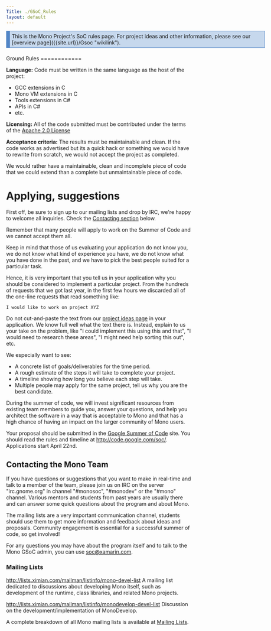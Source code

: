 ```yaml
---
Title: ./GSoC_Rules
layout: default
---
```


<div style="margin-left: 0; padding: 5px; background-color: #C6D8ED; border: 1px solid #5084C5; border-left-width: 10px; margin-top: 7px; margin-bottom: 20px; width:680px;">
This is the Mono Project's SoC rules page. For project ideas and other
information, please see our [overview page]({{site.url}}/Gsoc "wikilink").

</div>
Ground Rules
============

**Language:** Code must be written in the same language as the host of
the project:

-   GCC extensions in C
-   Mono VM extensions in C
-   Tools extensions in C\#
-   APIs in C\#
-   etc.

**Licensing:** All of the code submitted must be contributed under the
terms of the [Apache 2.0
License](http://www.apache.org/licenses/LICENSE-2.0.html)

**Acceptance criteria:** The results must be maintainable and clean. If
the code works as advertised but its a quick hack or something we would
have to rewrite from scratch, we would not accept the project as
completed.

We would rather have a maintainable, clean and incomplete piece of code
that we could extend than a complete but unmaintainable piece of code.

Applying, suggestions
=====================

First off, be sure to sign up to our mailing lists and drop by IRC,
we're happy to welcome all inquiries. Check the [Contacting
section](#{{site.url}}/Contacting_the_Mono_Team "wikilink") below.

Remember that many people will apply to work on the Summer of Code and
we cannot accept them all.

Keep in mind that those of us evaluating your application do not know
you, we do not know what kind of experience you have, we do not know
what you have done in the past, and we have to pick the best people
suited for a particular task.

Hence, it is very important that you tell us in your application why you
should be considered to implement a particular project. From the
hundreds of requests that we got last year, in the first few hours we
discarded all of the one-line requests that read something like:

`I would like to work on project XYZ`

Do not cut-and-paste the text from our [project ideas
page]({{site.url}}/StudentProjects "wikilink") in your application. We know full well
what the text there is. Instead, explain to us your take on the problem,
like "I could implement this using this and that", "I would need to
research these areas", "I might need help sorting this out", etc.

We especially want to see:

-   A concrete list of goals/deliverables for the time period.
-   A rough estimate of the steps it will take to complete your project.
-   A timeline showing how long you believe each step will take.
-   Multiple people may apply for the same project, tell us why you are
    the best candidate.

During the summer of code, we will invest significant resources from
existing team members to guide you, answer your questions, and help you
architect the software in a way that is acceptable to Mono and that has
a high chance of having an impact on the larger community of Mono users.

Your proposal should be submitted in the [Google Summer of
Code](http://www.google-melange.com/gsoc/org/google/gsoc2012/mono) site.
You should read the rules and timeline at <http://code.google.com/soc/>.
Applications start April 22nd.

Contacting the Mono Team
------------------------

If you have questions or suggestions that you want to make in real-time
and talk to a member of the team, please join us on IRC on the server
"irc.gnome.org" in channel "\#monosoc", "\#monodev" or the "\#mono"
channel. Various mentors and students from past years are usually there
and can answer some quick questions about the program and about Mono.

The mailing lists are a very important communication channel, students
should use them to get more information and feedback about ideas and
proposals. Community engagement is essential for a successful summer of
code, so get involved!

For any questions you may have about the program itself and to talk to
the Mono GSoC admin, you can use <soc@xamarin.com>.

### Mailing Lists

[<http://lists.ximian.com/mailman/listinfo/mono-devel-list>](http://lists.ximian.com/mailman/listinfo/mono-devel-list)
A mailing list dedicated to discussions about developing Mono itself,
such as development of the runtime, class libraries, and related Mono
projects.

[<http://lists.ximian.com/mailman/listinfo/monodevelop-devel-list>](http://lists.ximian.com/mailman/listinfo/monodevelop-devel-list)
Discussion on the development/implementation of MonoDevelop.

A complete breakdown of all Mono mailing lists is available at [Mailing
Lists]({{site.url}}/Mailing_Lists "wikilink").
